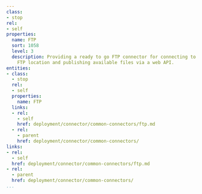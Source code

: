 ```yaml
---
class:
- stop
rel:
- self
properties:
  name: FTP
  sort: 1058
  level: 3
  description: Providing a ready to go FTP connector for connecting to an existing
    FTP location and publishing available files via a web API.
entities:
- class:
  - stop
  rel:
  - self
  properties:
    name: FTP
  links:
  - rel:
    - self
    href: deployment/connector/common-connectors/ftp.md
  - rel:
    - parent
    href: deployment/connector/common-connectors/
links:
- rel:
  - self
  href: deployment/connector/common-connectors/ftp.md
- rel:
  - parent
  href: deployment/connector/common-connectors/
...
```

